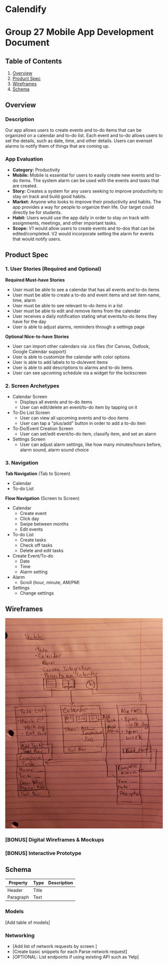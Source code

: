 # Calendify
# Group 27 Mobile App Development Document    

## Table of Contents
1. [Overview](#Overview)
1. [Product Spec](#Product-Spec)
1. [Wireframes](#Wireframes)
2. [Schema](#Schema)

## Overview
### Description
Our app allows users to create events and to-do items that can be organized on a calendar and to-do list. Each event and to-do allows users to set the details, such as date, time, and other details. Users can evenset alarms to notify them of things that are coming up.

### App Evaluation
- **Category:** Productivity
- **Mobile:** Mobile is essential for users to easily create new events and to-do items. The system alarm can be used with the events and tasks that are created.
- **Story:** Creates a system for any users seeking to improve productivity to stay on track and build good habits.
- **Market:** Anyone who looks to improve their productivity and habits. The app provides a way for people to organize their life. Our target could directly be for students.
- **Habit:** Users would use the app daily in order to stay on track with assignments, meetings, and other important tasks.
- **Scope:** V1 would allow users to create events and to-dos that can be edited/completed. V2 would incorporate setting the alarm for events that would notify users.

## Product Spec

### 1. User Stories (Required and Optional)

**Required Must-have Stories**

* User must be able to see a calendar that has all events and to-do items
* User must be able to create a to-do and event items and set item name, time, alarm
* User must be able to see relevant to-do items in a list
* User must be able to edit and remove items from the calendar
* User receives a daily notification stating what events/to-do items they have for the day
* User is able to adjust alarms, reminders through a settings page


**Optional Nice-to-have Stories**

* User can import other calendars via .ics files (for Canvas, Outlook, Google Calendar support)
* User is able to customize the calendar with color options
* User is able to add labels to to-do/event items
* User is able to add descriptions to alarms and to-do items. 
* User can see upcoming schedule via a widget for the lockscreen

### 2. Screen Archetypes

* Calendar Screen
   * Displays all events and to-do items
   * User can edit/delete an event/to-do item by tapping on it
* To-Do List Screen
   * User can view all upcoming events and to-doo items
   * User can tap a "plus/add" button in order to add a to-do item
* To-Do/Event Creation Screen
    * User can set/edit event/to-do item, classify item, and set an alarm 
* Settings Screen
    * User can adjust alarm settings, like how many minutes/hours before, alarm sound, alarm sound choice

### 3. Navigation

**Tab Navigation** (Tab to Screen)

* Calendar
* To-do List

**Flow Navigation** (Screen to Screen)

* Calendar
   * Create event
   * Click day
   * Swipe between months
   * Edit events
* To-do List
   * Create tasks
   * Check off tasks
   * Delete and edit tasks
* Create Event/To-do
   * Date
   * Time
   * Alarm setting
* Alarm
   * Scroll (hour, minute, AM/PM)
* Settings
    * Change settings

## Wireframes
<img src="wireframe.jpg" width=600>

### [BONUS] Digital Wireframes & Mockups

### [BONUS] Interactive Prototype

## Schema 

| Property      | Type | Description
| ----------- | ----------- | ------------
| Header      | Title       |
| Paragraph   | Text        |
### Models
[Add table of models]
### Networking
- [Add list of network requests by screen ]
- [Create basic snippets for each Parse network request]
- [OPTIONAL: List endpoints if using existing API such as Yelp]
